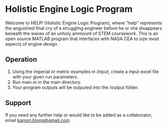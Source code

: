 # Holistic Engine Logic Program
Welcome to HELP! (Holistic Engine Logic Program), where "help" represents the anguished final cry of a struggling engineer before he or she disappears beneath the waves of an unholy ammount of STEM coursework. This is an open source MATLAB program that interfaces with NASA CEA to size most aspects of engine design.

## Operation
1. Using the imperial or metric examples in /input, create a input excel file with your given run parameters.
2. Run main.m in the main directory.
3. Your program outputs will be outputed into the /output folder.

## Support
If you need any further help or would like to be added as a collaborator, email kamon.blong@gmail.com

